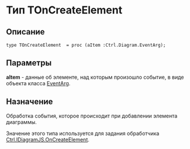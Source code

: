 ﻿---
Link: .Consts.@TOnCreateElement
---

# Тип TOnCreateElement

## Описание

    type TOnCreateElement  = proc (aItem :Ctrl.Diagram.EventArg);

## Параметры

**aItem** - данные об элементе, над которым произошло событие, в виде объекта класса
[EventArg](topic:.Custom.ComClasses.Ctrl.Diagram.EventArg.Default).

## Назначение

Обработка события, которое происходит при добавлении элемента диаграммы.

Значение этого типа используется для задания обработчика [Ctrl.IDiagramJS.OnCreateElement](topic:.Custom.ComClasses.Ctrl.IDiagramJS.OnCreateElement).

